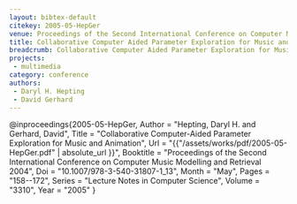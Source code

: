 ```yaml
---
layout: bibtex-default
citekey: 2005-05-HepGer
venue: Proceedings of the Second International Conference on Computer Music Modelling and Retrieval 2004
title: Collaborative Computer Aided Parameter Exploration for Music and Animation (2005)
breadcrumb: Collaborative Computer Aided Parameter Exploration for Music and Animation (2005)
projects:
 - multimedia
category: conference
authors:
 - Daryl H. Hepting 
 - David Gerhard 
---
```

@inproceedings{2005-05-HepGer,
	Author =  "Hepting, Daryl H. and Gerhard, David",
	Title =  "Collaborative Computer-Aided Parameter Exploration for Music and Animation",
	Url = \"{{"/assets/works/pdf/2005-05-HepGer.pdf" | absolute_url }}\",
	Booktitle =  "Proceedings of the Second International Conference on Computer Music Modelling and Retrieval 2004",
	Doi =  "10.1007/978-3-540-31807-1\_13",
	Month =  "May",
	Pages =  "158--172",
	Series =  "Lecture Notes in Computer Science",
	Volume =  "3310",
	Year =  "2005"
}
